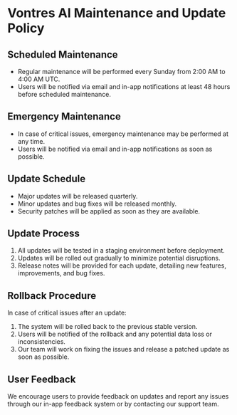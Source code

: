 # Vontres AI Maintenance and Update Policy

## Scheduled Maintenance

- Regular maintenance will be performed every Sunday from 2:00 AM to 4:00 AM UTC.
- Users will be notified via email and in-app notifications at least 48 hours before scheduled maintenance.

## Emergency Maintenance

- In case of critical issues, emergency maintenance may be performed at any time.
- Users will be notified via email and in-app notifications as soon as possible.

## Update Schedule

- Major updates will be released quarterly.
- Minor updates and bug fixes will be released monthly.
- Security patches will be applied as soon as they are available.

## Update Process

1. All updates will be tested in a staging environment before deployment.
2. Updates will be rolled out gradually to minimize potential disruptions.
3. Release notes will be provided for each update, detailing new features, improvements, and bug fixes.

## Rollback Procedure

In case of critical issues after an update:
1. The system will be rolled back to the previous stable version.
2. Users will be notified of the rollback and any potential data loss or inconsistencies.
3. Our team will work on fixing the issues and release a patched update as soon as possible.

## User Feedback

We encourage users to provide feedback on updates and report any issues through our in-app feedback system or by contacting our support team.